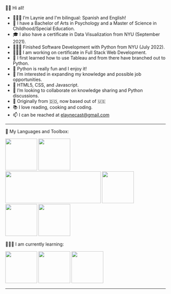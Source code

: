 👋🏼 Hi all!

- 👩🏻‍💻  I’m Laynie and I'm bilingual: Spanish and English!
- 🏫  I have a Bachelor of Arts in Psychology and a Master of Science in Childhood/Special Education. 
- 🎓  I also have a certificate in Data Visualization from NYU (September 2021). 
- 👩🏻‍💻  Finished Software Development with Python from NYU (July 2022). 
- 👩🏻‍💻  I am working on certificate in Full Stack Web Development. 
- 📝  I first learned how to use Tableau and from there have branched out to Python. 
- 🐍  Python is really fun and I enjoy it!
- 👀  I’m interested in expanding my knowledge and possible job opportunities.
- 🌱  HTML5, CSS, and Javascript.
- 💞️  I’m looking to collaborate on knowledge sharing and Python discussions.  
- 📍  Originally from 🇩🇴, now based out of 🇺🇸
- 📚  I love reading, cooking and coding.
- 📫  I can be reached at elaynecast@gmail.com


____________________________________________________________________________________________________________________________________________________________________

🧰 My Languages and Toolbox:
 
 <img src="https://user-images.githubusercontent.com/87791968/148447308-de7c31a3-32ff-4005-baab-593f9824a8cc.png" width="100" height="100">  <img src="https://user-images.githubusercontent.com/87791968/148446979-c8f2c362-e7ad-4213-8811-9d68fb79ae2f.png" width="100" height="100">  <img src="https://user-images.githubusercontent.com/87791968/148457795-f0d823a1-aaa2-4116-9672-5e30f206fe5b.png" width="300" height="100"> 
<img src="https://user-images.githubusercontent.com/87791968/152100645-44fdc3f7-4177-4c59-8afb-dc49a096cb57.png" width="100" height="100"> <img src="https://user-images.githubusercontent.com/87791968/152100698-f0ffcea1-e6cc-45ad-b00b-a4a249d1a5f0.png" width="100" height="100"> <img src="https://user-images.githubusercontent.com/87791968/148673436-5c36c33f-ff1b-4c8b-805b-5d690c1493a4.png" width="100" height="100">

👩🏻‍💻 I am currently learning:

<img src="https://user-images.githubusercontent.com/87791968/204213557-0434f5e5-ffb9-442f-8de2-409b37ac001b.png" width="100" height="100"> <img src="https://user-images.githubusercontent.com/87791968/206636981-f7465755-5b17-4c78-9485-e2544914f141.png" width="100" height="100"> <img src="https://user-images.githubusercontent.com/87791968/206636265-be490e7c-c3ed-4351-ac96-2bc993fc0580.png" width="100" height="100">

____________________________________________________________________________________________________________________________________________________________________

<!---
- ![Artboard 1](https://user-images.githubusercontent.com/87791968/148447308-de7c31a3-32ff-4005-baab-593f9824a8cc.png)
![tableaulogo_highres](https://user-images.githubusercontent.com/87791968/148446869-693efcbe-e10e-4819-9e87-2a5195a103a9.png)
![mysql1](https://user-images.githubusercontent.com/87791968/148446979-c8f2c362-e7ad-4213-8811-9d68fb79ae2f.png)

layniecast/layniecast is a ✨ special ✨ repository because its `README.md` (this file) appears on your GitHub profile.
You can click the Preview link to take a look at your changes.
--->
